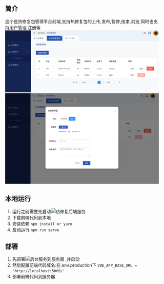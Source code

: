 
## 简介
这个是热修复包管理平台前端,支持热修复包的上传,发布,暂停,结束,浏览,同时也支持用户管理,注册等
![](https://raw.githubusercontent.com/shijianmei/blog_Images/main/%E7%83%AD%E4%BF%AE%E5%A4%8D%E7%AE%A1%E7%90%86%E7%B3%BB%E7%BB%9F/%E4%BF%AE%E5%A4%8D%E5%8C%85%E6%B5%8F%E8%A7%88.png)
![](https://raw.githubusercontent.com/shijianmei/blog_Images/main/%E7%83%AD%E4%BF%AE%E5%A4%8D%E7%AE%A1%E7%90%86%E7%B3%BB%E7%BB%9F/%E4%BF%AE%E5%A4%8D%E5%8C%85%E6%B7%BB%E5%8A%A0.png)


## 本地运行
1. 运行之前需要先启动![热修复后端服务](https://github.com/shijianmei/hotfixServer)
2. 下载前端代码到本地
3. 安装依赖 `npm install or yarn`
4. 启动运行 `npm run serve`


## 部署
1. 先部署![后台服务](https://github.com/shijianmei/hotfixServer)到服务器 ,并启动
2. 然后配置前端代码域名:在.env.production下
    `VUE_APP_BASE_URL = 'http://localhost:5000/'`
3. 部署前端代码到服务器
